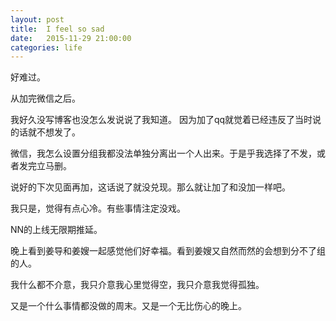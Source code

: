 ```yaml
---
layout: post
title:  I feel so sad
date:   2015-11-29 21:00:00
categories: life
---
```


好难过。

从加完微信之后。

我好久没写博客也没怎么发说说了我知道。
因为加了qq就觉着已经违反了当时说的话就不想发了。

微信，我怎么设置分组我都没法单独分离出一个人出来。于是乎我选择了不发，或者发完立马删。

说好的下次见面再加，这话说了就没兑现。那么就让加了和没加一样吧。

我只是，觉得有点心冷。有些事情注定没戏。

NN的上线无限期推延。

晚上看到姜导和姜嫂一起感觉他们好幸福。看到姜嫂又自然而然的会想到分不了组的人。

我什么都不介意，我只介意我心里觉得空，我只介意我觉得孤独。

又是一个什么事情都没做的周末。又是一个无比伤心的晚上。